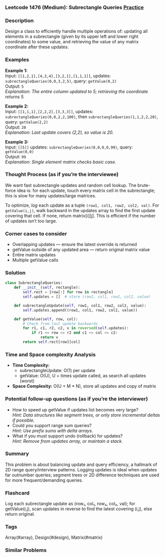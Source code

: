### Leetcode 1476 (Medium): Subrectangle Queries [Practice](https://leetcode.com/problems/subrectangle-queries)

### Description  
Design a class to efficiently handle multiple operations of: updating all elements in a subrectangle (given by its upper left and lower right coordinates) to some value, and retrieving the value of any matrix coordinate after these updates.

### Examples  
**Example 1:**  
Input: `[[1,2,1],[4,3,4],[3,2,1],[1,1,1]]`, updates: `subrectangleQueries(0,0,3,2,5)`, query: `getValue(0,2)`  
Output: `5`  
*Explanation: The entire column updated to 5; retrieving the coordinate returns 5.*

**Example 2:**  
Input: `[[1,1,1],[2,2,2],[3,3,3]]`, updates: `subrectangleQueries(0,0,2,2,100)`, then `subrectangleQueries(1,1,2,2,20)`, query: `getValue(2,2)`  
Output: `20`  
*Explanation: Last update covers (2,2), so value is 20.*

**Example 3:**  
Input: `[[5]]` updates: `subrectangleQueries(0,0,0,0,99)`, query: `getValue(0,0)`  
Output: `99`  
*Explanation: Single element matrix checks basic case.*

### Thought Process (as if you’re the interviewee)  
We want fast subrectangle updates and random cell lookup. The brute-force idea is: for each update, touch every matrix cell in the subrectangle; this is slow for many updates/large matrices.

To optimize, *log* each update as a tuple `(row1, col1, row2, col2, val)`. For `getValue(i,j)`, walk backward in the updates array to find the first update covering that cell. If none, return matrix[i][j]. This is efficient if the number of updates isn’t too large.

### Corner cases to consider  
- Overlapping updates — ensure the latest override is returned
- getValue outside of any updated area — return original matrix value
- Entire matrix updates
- Multiple getValue calls

### Solution

```python
class SubrectangleQueries:
    def __init__(self, rectangle):
        self.rect = [row[:] for row in rectangle]
        self.updates = []  # store (row1, col1, row2, col2, value)

    def subrectangleUpdate(self, row1, col1, row2, col2, value):
        self.updates.append((row1, col1, row2, col2, value))

    def getValue(self, row, col):
        # Check from last update backwards
        for r1, c1, r2, c2, v in reversed(self.updates):
            if r1 <= row <= r2 and c1 <= col <= c2:
                return v
        return self.rect[row][col]
```

### Time and Space complexity Analysis  
- **Time Complexity:**
  - subrectangleUpdate: O(1) per update
  - getValue: O(U), U = times update called, as search all updates (worst)
- **Space Complexity:** O(U + M \* N), store all updates and copy of matrix

### Potential follow-up questions (as if you’re the interviewer)  
- How to speed up getValue if updates list becomes very large?  
  *Hint: Data structures like segment trees, or only store incremental deltas if possible.*
- Could you support range sum queries?  
  *Hint: Use prefix sums with delta arrays.*
- What if you must support undo (rollback) for updates?  
  *Hint: Remove from updates array, or maintain a stack.*

### Summary
This problem is about balancing update and query efficiency, a hallmark of 2D range query/interview patterns. Logging updates is ideal when updates far outnumber queries; segment trees or 2D difference techniques are used for more frequent/demanding queries.


### Flashcard
Log each subrectangle update as (row₁, col₁, row₂, col₂, val); for getValue(i,j), scan updates in reverse to find the latest covering (i,j), else return original.

### Tags
Array(#array), Design(#design), Matrix(#matrix)

### Similar Problems
